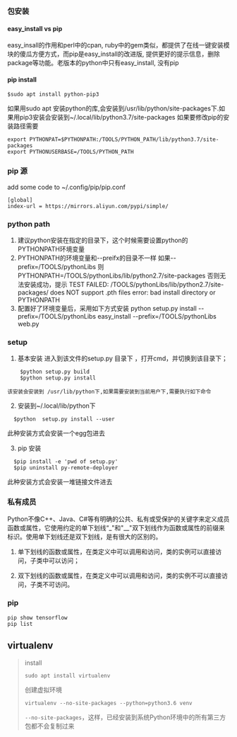 ### 包安装
#### easy_install vs pip
easy_insall的作用和perl中的cpan, ruby中的gem类似，都提供了在线一键安装模块的傻瓜方便方式，而pip是easy_install的改进版, 提供更好的提示信息，删除package等功能。老版本的python中只有easy_install, 没有pip

#### pip install
	$sudo apt install python-pip3
如果用sudo apt 安装python的库,会安装到/usr/lib/python/site-packages下.如果用pip3安装会安装到~/.local/lib/python3.7/site-packages
如果要修改pip的安装路径需要

```
export PYTHONPAT=$PYTHONPATH:/TOOLS/PYTHON_PATH/lib/python3.7/site-packages
export PYTHONUSERBASE=/TOOLS/PYTHON_PATH

```
### pip 源
add some code to ~/.config/pip/pip.conf
```
[global]
index-url = https://mirrors.aliyun.com/pypi/simple/

```
### python path

1. 建议python安装在指定的目录下，这个时候需要设置python的PYTHONPATH环境变量
2. PYTHONPATH的环境变量和--preifx的目录不一样
	如果--prefix=/TOOLS/pythonLibs
	则PYTHONPATH=/TOOLS/pythonLibs/lib/python2.7/site-packages
	否则无法安装成功，提示
	TEST FAILED: /TOOLS/pythonLibs/lib/python2.7/site-packages/ does NOT support .pth files
error: bad install directory or PYTHONPATH
3. 配置好了环境变量后，采用如下方式安装
	python setup.py  install --prefix=/TOOLS/pythonLibs
	easy_install --prefix=/TOOLS/pythonLibs web.py

### setup

1. 基本安装
	进入到该文件的setup.py 目录下 ，打开cmd，并切换到该目录下；
	
```
	$python setup.py build 
	$python setup.py install
```
	该安装会安装到 /usr/lib/python下,如果需要安装到当前用户下,需要执行如下命令

2. 安装到~/.local/lib/python下

```
  $python  setup.py install --user
```
此种安装方式会安装一个egg包进去

3. pip 安装

```
  $pip install -e 'pwd of setup.py'		
  $pip uninstall py-remote-deployer
```
  此种安装方式会安装一堆链接文件进去

### 私有成员
Python不像C++、Java、C#等有明确的公共、私有或受保护的关键字来定义成员函数或属性，它使用约定的单下划线“_"和"__"双下划线作为函数或属性的前缀来标识。使用单下划线还是双下划线，是有很大的区别的。

1. 单下划线的函数或属性，在类定义中可以调用和访问，类的实例可以直接访问，子类中可以访问；

2. 双下划线的函数或属性，在类定义中可以调用和访问，类的实例不可以直接访问，子类不可访问。


### pip
	pip show tensorflow
	pip list



## virtualenv

> install
>
> ```
> sudo apt install virtualenv
> ```
>
> 创建虚拟环境
>
> ```
> virtualenv --no-site-packages --python=python3.6 venv
> ```
>
> `--no-site-packages`，这样，已经安装到系统Python环境中的所有第三方包都不会复制过来


